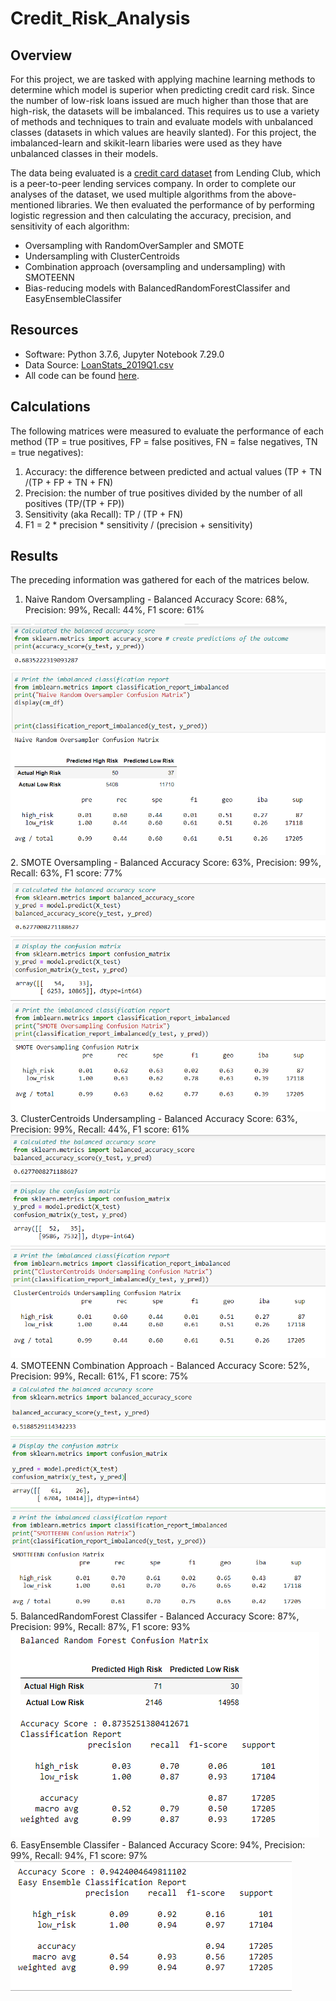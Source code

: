 # Credit_Risk_Analysis

## Overview

For this project, we are tasked with applying machine learning methods to determine which model is superior when predicting credit card risk. Since the number of low-risk loans issued are much higher than those that are high-risk, the datasets will be imbalanced. This requires us to use a variety of methods and techniques to train and evaluate models with unbalanced classes (datasets in which values are heavily slanted). For this project, the imbalanced-learn and skikit-learn libaries were used as they have unbalanced classes in their models. 

The data being evaluated is a [credit card dataset](https://github.com/crtallent/Credit_Risk_Analysis/tree/main/Resources) from Lending Club, which is a peer-to-peer lending services company. In order to complete our analyses of the dataset, we used multiple algorithms from the above-mentioned libraries. We then evaluated the performance of by performing logistic regression and then calculating the accuracy, precision, and sensitivity of each algorithm:

* Oversampling with RandomOverSampler and SMOTE
* Undersampling with ClusterCentroids
* Combination approach (oversampling and undersampling) with SMOTEENN
* Bias-reducing models with BalancedRandomForestClassifer and EasyEnsembleClassifer

## Resources

* Software: Python 3.7.6, Jupyter Notebook 7.29.0
* Data Source: [LoanStats_2019Q1.csv](https://github.com/crtallent/Credit_Risk_Analysis/tree/main/Resources)
* All code can be found [here](https://github.com/crtallent/Credit_Risk_Analysis).

## Calculations

The following matrices were measured to evaluate the performance of each method (TP = true positives, FP = false positives, FN = false negatives, TN = true negatives):

1. Accuracy: the difference between predicted and actual values (TP + TN /(TP + FP + TN + FN)
2. Precision: the number of true positives divided by the number of all positives (TP/(TP + FP))
3. Sensitivity (aka Recall): TP / (TP + FN)
4. F1 = 2 * precision * sensitivity / (precision + sensitivity)

## Results

The preceding information was gathered for each of the matrices below. 

1. Naive Random Oversampling - Balanced Accuracy Score: 68%, Precision: 99%, Recall: 44%, F1 score: 61%
<img src="https://github.com/crtallent/Credit_Risk_Analysis/blob/main/Resources/Images/NRO.png" />
2. SMOTE Oversampling - Balanced Accuracy Score: 63%, Precision: 99%, Recall: 63%, F1 score: 77%
<img src="https://github.com/crtallent/Credit_Risk_Analysis/blob/main/Resources/Images/SMOTE.png" />
3. ClusterCentroids Undersampling - Balanced Accuracy Score: 63%, Precision: 99%, Recall: 44%, F1 score: 61%
<img src="https://github.com/crtallent/Credit_Risk_Analysis/blob/main/Resources/Images/Cluster.png" />
4. SMOTEENN Combination Approach - Balanced Accuracy Score: 52%, Precision: 99%, Recall: 61%, F1 score: 75%
<img src="https://github.com/crtallent/Credit_Risk_Analysis/blob/main/Resources/Images/SMOTEENN.png" />
5. BalancedRandomForest Classifer - Balanced Accuracy Score: 87%, Precision: 99%, Recall: 87%, F1 score: 93%
<img src="https://github.com/crtallent/Credit_Risk_Analysis/blob/main/Resources/Images/BRF.png" />
6. EasyEnsemble Classifer - Balanced Accuracy Score: 94%, Precision: 99%, Recall: 94%, F1 score: 97%
<img src="https://github.com/crtallent/Credit_Risk_Analysis/blob/main/Resources/Images/EEC.png" />



